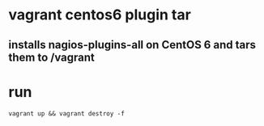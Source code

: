 # vagrant centos6 plugin tar

## installs nagios-plugins-all on CentOS 6 and tars them to /vagrant

# run

    vagrant up && vagrant destroy -f




